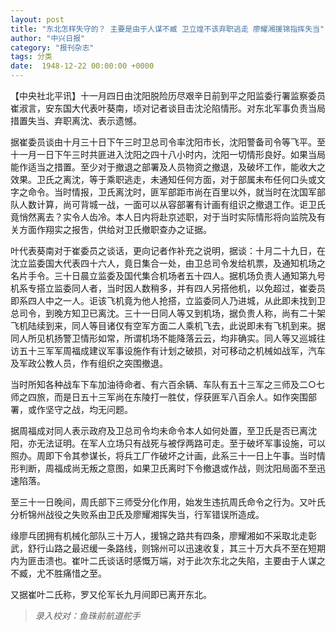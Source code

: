 ```yaml
---
layout: post
title: "东北怎样失守的？ 主要是由于人谋不臧 卫立煌不该弃职逃走 廖耀湘援锦指挥失当"
author: "中兴日报"
category: "报刊杂志"
tags: 分类
date:  1948-12-22 00:00:00 +0000
---
```


【中央社北平讯】十一月四日由沈阳脱险历尽艰辛日前到平之阳监委行署监察委员崔淑言，安东国大代表叶葵南，顷对记者谈目击沈沦陷情形。对东北军事负责当局措置失当、弃职离沈、表示遗憾。

据崔委员谈由十月三十日下午三时卫总司令率沈阳市长，沈阳警备司令等飞平。至十一月一日下午三时共匪进入沈阳之四十八小时内，沈阳一切情形良好。如果当局能作适当之措置。至少对于撤退之部署及人员物资之撤退，及破坏工作，能收大之效果。卫氏之离沈，等于乘职逃走，未通知任何方面，对于部属未布任何口头或文字之命令。当时情报，卫氏离沈时，匪军部距市尚在百里以外，就当时在沈国军部队人数计算，尚可背城一战，一面可以从容部署有计画有组识之撤退工作。讵卫氏竟悄然离去？实令人齿冷。本人日内将赴京述职，对于当时实际情形将向监院及有关方面作翔实之报吿，供给对卫氏撤职查办之证据。

叶代表葵南对于崔委员之谈话，更向记者作补充之说明，据谈：十月二十九日，在沈立监委国大代表四十六人，竟日集合一处，由卫总司令发给机票，及通知机场之名片手令。三十日晨立监委及国代集合机场者五十四人。据机场负责人通知第九号机系专搭立监委同人者，当时因人数稍多，并有四人另搭他机，以免超过，崔委员即系四人中之一人。讵该飞机竟为他人抢搭，立监委同人乃进城，从此即未找到卫总司令，到晚方知卫已离沈。三十一日同人等又到机场，据负贵人称，尚有二十架飞机陆续到来，同人等目诸仅有空军方面二人乘机飞去，此说即未有飞机到来。据同人所见机扬警卫情形如常，所谓机场不能降落云云，均非确实。同人等又巡城往访五十三军军周福成建议军事设施作有计划之破损，对可移动之机械如战军，汽车及军政公教人员，作有组织之突围撤退。

当时所知各种战车下车加油待命者、有六百余辆、车队有五十三军之三师及二○七师之四旅，而是日五十三军尚在东陵打一胜仗，俘获匪军八百余人。如作突围部署，或作坚守之战，均无问题。

据周福成对同人表示政府及卫总司令均未命令本人如何处置，至卫氏是否已离沈阳，亦无法证明。在军人立场只有战死与被俘两路可走。至于破坏军事设施，可以照办。周即下令其参谋长，将兵工厂作破坏之计画，此系三十一日上午事。当时情形判断，周福成尚无叛之意图，如果卫氏离时下令撤退或作战，则沈阳局面不至迅速陷落。

至三十一日晚间，周氏部下三师受分化作用，始发生违抗周氏命令之行为。又叶氏分析锦州战役之失败系由卫氏及廖耀湘挥失当，行军错误所造成。

缘廖乓团拥有机械化部队三十万人，援锦之路共有四条，廖耀湘如不采取北走彰武，舒行山路之最迟缓一条路线，则锦州可以迅速收复，其三十万大兵不至在短期内为匪击溃也。崔叶二氏谈话时感慨万端，对于此次东北之失陷，主要由于人谋之不臧，尤不胜痛惜之至。

又据崔叶二氏称，罗又伦军长九月间即已离开东北。

> *录入校对：鱼珠前航道舵手*
